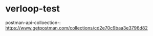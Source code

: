 # verloop-test


postman-api-colloection-: https://www.getpostman.com/collections/cd2e70c9baa3e3796d82


